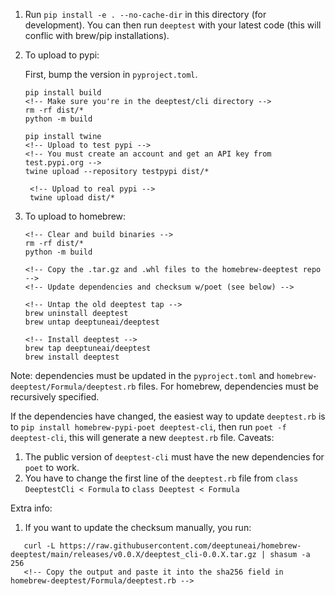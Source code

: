 1. Run `pip install -e . --no-cache-dir` in this directory (for development). You can then run `deeptest` with your latest code (this will conflic with brew/pip installations).
2. To upload to pypi:

   First, bump the version in `pyproject.toml`.

   ```
   pip install build
   <!-- Make sure you're in the deeptest/cli directory -->
   rm -rf dist/*
   python -m build

   pip install twine
   <!-- Upload to test pypi -->
   <!-- You must create an account and get an API key from test.pypi.org -->
   twine upload --repository testpypi dist/*

    <!-- Upload to real pypi -->
    twine upload dist/*
   ```

3. To upload to homebrew:

   ```
   <!-- Clear and build binaries -->
   rm -rf dist/*
   python -m build

   <!-- Copy the .tar.gz and .whl files to the homebrew-deeptest repo -->
   <!-- Update dependencies and checksum w/poet (see below) -->

   <!-- Untap the old deeptest tap -->
   brew uninstall deeptest
   brew untap deeptuneai/deeptest

   <!-- Install deeptest -->
   brew tap deeptuneai/deeptest
   brew install deeptest
   ```

Note: dependencies must be updated in the `pyproject.toml` and `homebrew-deeptest/Formula/deeptest.rb` files. For homebrew, dependencies must be recursively specified.

If the dependencies have changed, the easiest way to update `deeptest.rb` is to `pip install homebrew-pypi-poet deeptest-cli`, then
run `poet -f deeptest-cli`, this will generate a new `deeptest.rb` file. Caveats:

1. The public version of `deeptest-cli` must have the new dependencies for `poet` to work.
2. You have to change the first line of the `deeptest.rb` file from `class DeeptestCli < Formula` to `class Deeptest < Formula`

Extra info:

1. If you want to update the checksum manually, you run:

```
   curl -L https://raw.githubusercontent.com/deeptuneai/homebrew-deeptest/main/releases/v0.0.X/deeptest_cli-0.0.X.tar.gz | shasum -a 256
   <!-- Copy the output and paste it into the sha256 field in homebrew-deeptest/Formula/deeptest.rb -->
```

